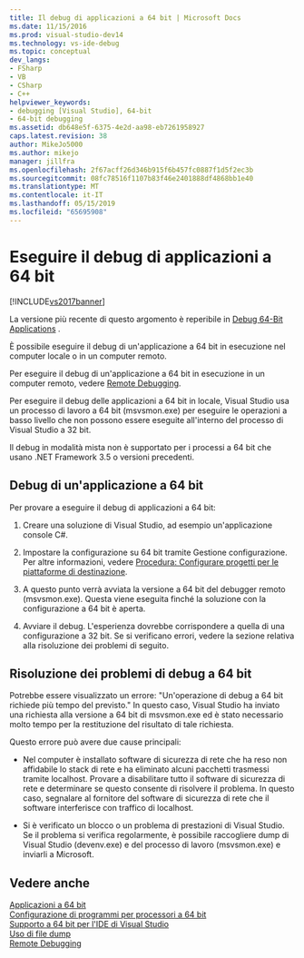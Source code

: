 ```yaml
---
title: Il debug di applicazioni a 64 bit | Microsoft Docs
ms.date: 11/15/2016
ms.prod: visual-studio-dev14
ms.technology: vs-ide-debug
ms.topic: conceptual
dev_langs:
- FSharp
- VB
- CSharp
- C++
helpviewer_keywords:
- debugging [Visual Studio], 64-bit
- 64-bit debugging
ms.assetid: db648e5f-6375-4e2d-aa98-eb7261958927
caps.latest.revision: 38
author: MikeJo5000
ms.author: mikejo
manager: jillfra
ms.openlocfilehash: 2f67acff26d346b915f6b457fc0887f1d5f2ec3b
ms.sourcegitcommit: 08fc78516f1107b83f46e2401888df4868bb1e40
ms.translationtype: MT
ms.contentlocale: it-IT
ms.lasthandoff: 05/15/2019
ms.locfileid: "65695908"
---
```

# <a name="debug-64-bit-applications"></a>Eseguire il debug di applicazioni a 64 bit
[!INCLUDE[vs2017banner](../includes/vs2017banner.md)]

La versione più recente di questo argomento è reperibile in [Debug 64-Bit Applications](https://docs.microsoft.com/visualstudio/debugger/debug-64-bit-applications) .  
  
È possibile eseguire il debug di un'applicazione a 64 bit in esecuzione nel computer locale o in un computer remoto.  
  
 Per eseguire il debug di un'applicazione a 64 bit in esecuzione in un computer remoto, vedere [Remote Debugging](../debugger/remote-debugging.md).  
  
 Per eseguire il debug delle applicazioni a 64 bit in locale, Visual Studio usa un processo di lavoro a 64 bit (msvsmon.exe) per eseguire le operazioni a basso livello che non possono essere eseguite all'interno del processo di Visual Studio a 32 bit.  
  
 Il debug in modalità mista non è supportato per i processi a 64 bit che usano .NET Framework 3.5 o versioni precedenti.  
  
## <a name="debug-a-64-bit-application"></a>Debug di un'applicazione a 64 bit  
 Per provare a eseguire il debug di applicazioni a 64 bit:  
  
1. Creare una soluzione di Visual Studio, ad esempio un'applicazione console C#.  
  
2. Impostare la configurazione su 64 bit tramite Gestione configurazione. Per altre informazioni, vedere [Procedura: Configurare progetti per le piattaforme di destinazione](../ide/how-to-configure-projects-to-target-platforms.md).  
  
3. A questo punto verrà avviata la versione a 64 bit del debugger remoto (msvsmon.exe). Questa viene eseguita finché la soluzione con la configurazione a 64 bit è aperta.  
  
4. Avviare il debug. L'esperienza dovrebbe corrispondere a quella di una configurazione a 32 bit. Se si verificano errori, vedere la sezione relativa alla risoluzione dei problemi di seguito.  
  
## <a name="troubleshooting-64-bit-debugging"></a>Risoluzione dei problemi di debug a 64 bit  
 Potrebbe essere visualizzato un errore: "Un'operazione di debug a 64 bit richiede più tempo del previsto." In questo caso, Visual Studio ha inviato una richiesta alla versione a 64 bit di msvsmon.exe ed è stato necessario molto tempo per la restituzione del risultato di tale richiesta.  
  
 Questo errore può avere due cause principali:  
  
- Nel computer è installato software di sicurezza di rete che ha reso non affidabile lo stack di rete e ha eliminato alcuni pacchetti trasmessi tramite localhost. Provare a disabilitare tutto il software di sicurezza di rete e determinare se questo consente di risolvere il problema. In questo caso, segnalare al fornitore del software di sicurezza di rete che il software interferisce con traffico di localhost.  
  
- Si è verificato un blocco o un problema di prestazioni di Visual Studio. Se il problema si verifica regolarmente, è possibile raccogliere dump di Visual Studio (devenv.exe) e del processo di lavoro (msvsmon.exe) e inviarli a Microsoft. 
  
## <a name="see-also"></a>Vedere anche  
 [Applicazioni a 64 bit](https://msdn.microsoft.com/library/fd4026bc-2c3d-4b27-86dc-ec5e96018181)   
 [Configurazione di programmi per processori a 64 bit](https://msdn.microsoft.com/library/cb99f72b-8c74-48f4-846a-8921b37b97e9)   
 [Supporto a 64 bit per l'IDE di Visual Studio](../ide/visual-studio-ide-64-bit-support.md)   
 [Uso di file dump](../debugger/using-dump-files.md)   
 [Remote Debugging](../debugger/remote-debugging.md)
